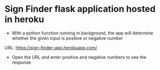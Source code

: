 # Sign Finder flask application hosted in heroku
- With a python function running in background, the app will determine whether the given input is positive or negative number

URL: https://sign-finder-app.herokuapp.com/

- Open the URL and enter positive and negative numbers to see the response